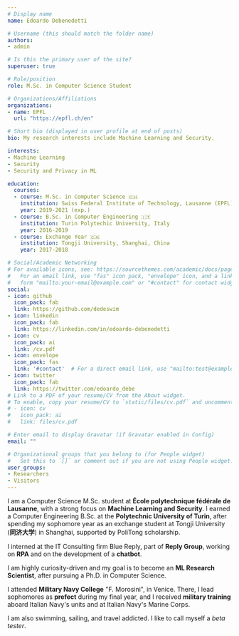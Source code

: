 ```yaml
---
# Display name
name: Edoardo Debenedetti

# Username (this should match the folder name)
authors:
- admin

# Is this the primary user of the site?
superuser: true

# Role/position
role: M.Sc. in Computer Science Student

# Organizations/Affiliations
organizations:
- name: EPFL
  url: "https://epfl.ch/en"

# Short bio (displayed in user profile at end of posts)
bio: My research interests include Machine Learning and Security.

interests:
- Machine Learning
- Security
- Security and Privacy in ML

education:
  courses:
  - course: M.Sc. in Computer Science 🇨🇭
    institution: Swiss Federal Institute of Technology, Lausanne (EPFL), Switzerland
    year: 2019-2021 (exp.)
  - course: B.Sc. in Computer Engineering 🇮🇹
    institution: Turin Polytechic University, Italy
    year: 2016-2019
  - course: Exchange Year 🇨🇳
    institution: Tongji University, Shanghai, China
    year: 2017-2018

# Social/Academic Networking
# For available icons, see: https://sourcethemes.com/academic/docs/page-builder/#icons
#   For an email link, use "fas" icon pack, "envelope" icon, and a link in the
#   form "mailto:your-email@example.com" or "#contact" for contact widget.
social:
- icon: github
  icon_pack: fab
  link: https://github.com/dedeswim
- icon: linkedin
  icon_pack: fab
  link: https://linkedin.com/in/edoardo-debenedetti
- icon: cv
  icon_pack: ai
  link: /cv.pdf
- icon: envelope
  icon_pack: fas
  link: '#contact'  # For a direct email link, use "mailto:test@example.org".
- icon: twitter
  icon_pack: fab
  link: https://twitter.com/edoardo_debe
# Link to a PDF of your resume/CV from the About widget.
# To enable, copy your resume/CV to `static/files/cv.pdf` and uncomment the lines below.
# - icon: cv
#   icon_pack: ai
#   link: files/cv.pdf

# Enter email to display Gravatar (if Gravatar enabled in Config)
email: ""

# Organizational groups that you belong to (for People widget)
#   Set this to `[]` or comment out if you are not using People widget.
user_groups:
- Researchers
- Visitors
---
```


I am a Computer Science M.Sc. student at **École polytechnique fédérale de Lausanne**, with a strong focus on **Machine Learning and Security**. I earned a Computer Engineering B.Sc. at the **Polytechnic University of Turin**, after spending my sophomore year as an exchange student at Tongji University (**同济大学**) in Shanghai, supported by PoliTong scholarship.

I interned at the IT Consulting firm Blue Reply, part of **Reply Group**, working on **RPA** and on the development of a **chatbot**.

I am highly curiosity-driven and my goal is to become an **ML Research Scientist**, after pursuing a Ph.D. in Computer Science.

I attended **Military Navy College** "F. Morosini", in Venice. There, I lead sophomores as **prefect** during my final year, and I received **military training** aboard Italian Navy's units and at Italian Navy's Marine Corps.

I am also swimming, sailing, and travel addicted. I like to call myself a *beta tester*.
